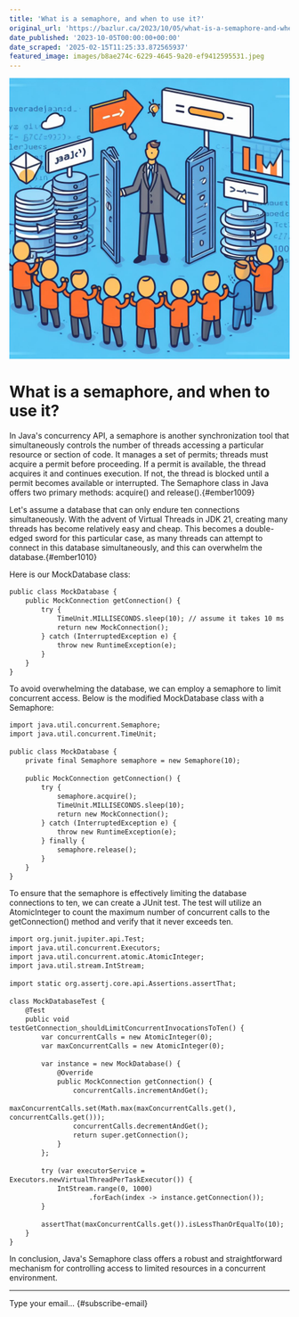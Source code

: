 ```yaml
---
title: 'What is a semaphore, and when to use it?'
original_url: 'https://bazlur.ca/2023/10/05/what-is-a-semaphore-and-when-to-use-it/'
date_published: '2023-10-05T00:00:00+00:00'
date_scraped: '2025-02-15T11:25:33.872565937'
featured_image: images/b8ae274c-6229-4645-9a20-ef9412595531.jpeg
---
```


![](images/b8ae274c-6229-4645-9a20-ef9412595531.jpeg)

What is a semaphore, and when to use it?
========================================

In Java's concurrency API, a semaphore is another synchronization tool that simultaneously controls the number of threads accessing a particular resource or section of code. It manages a set of permits; threads must acquire a permit before proceeding. If a permit is available, the thread acquires it and continues execution. If not, the thread is blocked until a permit becomes available or interrupted. The Semaphore class in Java offers two primary methods: acquire() and release().{#ember1009}

Let's assume a database that can only endure ten connections simultaneously. With the advent of Virtual Threads in JDK 21, creating many threads has become relatively easy and cheap. This becomes a double-edged sword for this particular case, as many threads can attempt to connect in this database simultaneously, and this can overwhelm the database.{#ember1010}

Here is our MockDatabase class:

```
public class MockDatabase {
    public MockConnection getConnection() {
        try {
            TimeUnit.MILLISECONDS.sleep(10); // assume it takes 10 ms
            return new MockConnection();
        } catch (InterruptedException e) {
            throw new RuntimeException(e);
        }
    }
}
```

To avoid overwhelming the database, we can employ a semaphore to limit concurrent access. Below is the modified MockDatabase class with a Semaphore:

```
import java.util.concurrent.Semaphore;
import java.util.concurrent.TimeUnit;

public class MockDatabase {
    private final Semaphore semaphore = new Semaphore(10);

    public MockConnection getConnection() {
        try {
            semaphore.acquire();
            TimeUnit.MILLISECONDS.sleep(10);
            return new MockConnection();
        } catch (InterruptedException e) {
            throw new RuntimeException(e);
        } finally {
            semaphore.release();
        }
    }
}
```

To ensure that the semaphore is effectively limiting the database connections to ten, we can create a JUnit test. The test will utilize an AtomicInteger to count the maximum number of concurrent calls to the getConnection() method and verify that it never exceeds ten.

```
import org.junit.jupiter.api.Test;
import java.util.concurrent.Executors;
import java.util.concurrent.atomic.AtomicInteger;
import java.util.stream.IntStream;

import static org.assertj.core.api.Assertions.assertThat;

class MockDatabaseTest {
    @Test
    public void testGetConnection_shouldLimitConcurrentInvocationsToTen() {
        var concurrentCalls = new AtomicInteger(0);
        var maxConcurrentCalls = new AtomicInteger(0);

        var instance = new MockDatabase() {
            @Override
            public MockConnection getConnection() {
                concurrentCalls.incrementAndGet();
                maxConcurrentCalls.set(Math.max(maxConcurrentCalls.get(), concurrentCalls.get()));
                concurrentCalls.decrementAndGet();
                return super.getConnection();
            }
        };

        try (var executorService = Executors.newVirtualThreadPerTaskExecutor()) {
            IntStream.range(0, 1000)
                    .forEach(index -> instance.getConnection());
        }

        assertThat(maxConcurrentCalls.get()).isLessThanOrEqualTo(10);
    }
}
```

In conclusion, Java's Semaphore class offers a robust and straightforward mechanism for controlling access to limited resources in a concurrent environment.  

*** ** * ** ***

Type your email... {#subscribe-email}
